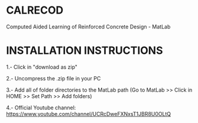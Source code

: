 # CALRECOD
Computed Aided Learning of Reinforced Concrete Design - MatLab

# INSTALLATION INSTRUCTIONS
1.- Click in "download as zip"

2.- Uncompress the .zip file in your PC

3.- Add all of folder directories to the MatLab path (Go to MatLab >> Click in HOME >> Set Path >> Add folders)

4.- Official Youtube channel: https://www.youtube.com/channel/UCRcDweFXNxsT1JBR8U0OLtQ 
